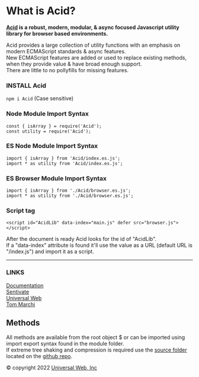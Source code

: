 
# What is Acid?

**[Acid](https://acidjs.com) is a robust, modern, modular, & async focused Javascript utility library for browser based environments.**

Acid provides a large collection of utility functions with an emphasis on modern ECMAScript standards & async features.  
New ECMAScript features are added or used to replace existing methods, when they provide value & have broad enough support.  
There are little to no pollyfills for missing features.  

### INSTALL Acid

`npm i Acid` (Case sensitive)

### Node Module Import Syntax

`const { isArray } = require('Acid');`  
`const utility = require('Acid');`  

### ES Node Module Import Syntax

`import { isArray } from 'Acid/index.es.js';`  
`import * as utility from 'Acid/index.es.js';`  

### ES Browser Module Import Syntax

`import { isArray } from './Acid/browser.es.js';`  
`import * as utility from './Acid/browser.es.js';`  

### Script tag

`<script id="AcidLib" data-index="main.js" defer src="browser.js"></script>`  

After the document is ready Acid looks for the id of "AcidLib".  
If a "data-index" attribute is found it'll use the value as a URL (default URL is "/index.js") and import it as a script.  

---

### LINKS

[Documentation](https://acidjs.com)  
[Sentivate](https://sentivate.com)  
[Universal Web](https://universalweb.io)  
[Tom Marchi](https://tommarchi.com)  

## Methods

All methods are available from the root object \$ or can be imported using import export syntax found in the module folder.  
If extreme tree shaking and compression is required use the [source folder](https://github.com/universalweb/Acid/tree/master/source) located on the [github repo](https://github.com/universalweb/Acid/tree/master/).  

© copyright 2022 [Universal Web, Inc](https://universalweb.io)
